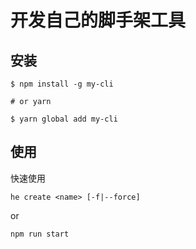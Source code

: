 # 开发自己的脚手架工具
## 安装
```
$ npm install -g my-cli

# or yarn

$ yarn global add my-cli
```

## 使用

快速使用

```
he create <name> [-f|--force]
```
or
```
npm run start
```